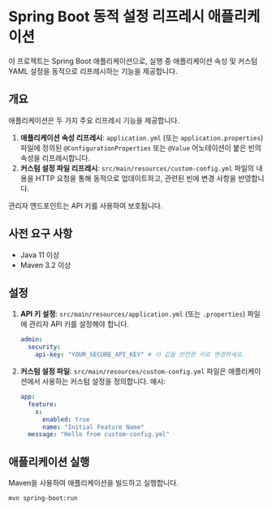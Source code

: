 # Spring Boot 동적 설정 리프레시 애플리케이션

이 프로젝트는 Spring Boot 애플리케이션으로, 실행 중 애플리케이션 속성 및 커스텀 YAML 설정을 동적으로 리프레시하는 기능을 제공합니다.

## 개요

애플리케이션은 두 가지 주요 리프레시 기능을 제공합니다.

1.  **애플리케이션 속성 리프레시**: `application.yml` (또는 `application.properties`) 파일에 정의된 `@ConfigurationProperties` 또는 `@Value` 어노테이션이 붙은 빈의 속성을 리프레시합니다.
2.  **커스텀 설정 파일 리프레시**: `src/main/resources/custom-config.yml` 파일의 내용을 HTTP 요청을 통해 동적으로 업데이트하고, 관련된 빈에 변경 사항을 반영합니다.

관리자 엔드포인트는 API 키를 사용하여 보호됩니다.

## 사전 요구 사항

*   Java 11 이상
*   Maven 3.2 이상

## 설정

1.  **API 키 설정**:
    `src/main/resources/application.yml` (또는 `.properties`) 파일에 관리자 API 키를 설정해야 합니다.
    ```yaml
    admin:
      security:
        api-key: "YOUR_SECURE_API_KEY" # 이 값을 안전한 키로 변경하세요.
    ```

2.  **커스텀 설정 파일**:
    `src/main/resources/custom-config.yml` 파일은 애플리케이션에서 사용하는 커스텀 설정을 정의합니다. 예시:
    ```yaml
    app:
      feature:
        x:
          enabled: true
          name: "Initial Feature Name"
      message: "Hello from custom-config.yml"
    ```

## 애플리케이션 실행

Maven을 사용하여 애플리케이션을 빌드하고 실행합니다.

```bash
mvn spring-boot:run